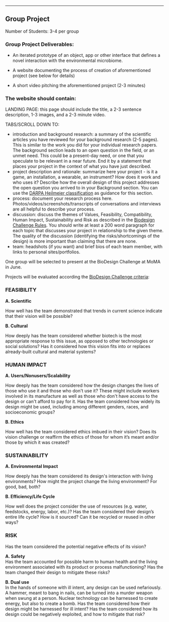 
___
## Group Project



Number of Students: 3-4 per group

### Group Project Deliverables:

* An iterated prototype of an object, app or other interface that defines a novel interaction with the environmental microbiome. 

* A website documenting the process of creation of aforementioned project (see below for details)

* A short video pitching the aforementioned project (2-3 minutes)


### The website should contain: 

LANDING PAGE: this page should include the title, a 2-3 sentence description, 1-3 images, and a 2-3 minute video. 

TABS/SCROLL DOWN TO:
- introduction and background research: a summary of the scientific articles you have reviewed for your background research (2-5 pages). This is similar to the work you did for your individual research papers. The background section leads to an open question in the field, or an unmet need. This could be a present-day need, or one that you speculate to be relevant in a near future. End it by a statement that places your project in the context of what you have just described. 
- project description and rationale: summarize here your project - is it a game, an installation, a wearable, an instrument? How does it work and who uses it? Describe how the overall design of this project addresses the open question you arrived to in your Background section. You can use the [DARPA Heilmeier classification](https://www.darpa.mil/work-with-us/heilmeier-catechism) as guidance for this section. 
- process: document your research process here. Photos/videos/screenshots/transcripts of conversations and interviews are all helpful to describe your process. 
- discussion: discuss the themes of Values, Feasibility, Compatibility, Human Impact, Sustainability and Risk as described in the [Biodesign Challenge Rules](https://biodesignchallenge.org/judging-rubric). You should write at least a 200 word paragraph for each topic that discusses your project in relationship to the given theme. The quality of the discussion (identifying the risks/shortcomings of the design) is more important than claiming that there are none. 
- team: headshots (if you want) and brief bios of each team member, with links to personal sites/portfolios. 




One group will be selected to present at the BioDesign Challenge at MoMA in June. 



Projects will be evaluated according the [BioDesign Challenge criteria](https://biodesignchallenge.org/judging-rubric):

### FEASIBILITY


**A. Scientific**

How well has the team demonstrated that trends in current science indicate that their vision will be possible?

**B. Cultural**

How deeply has the team considered whether biotech is the most appropriate response to this issue, as opposed to other technologies or social solutions? Has it considered how this vision fits into or replaces already-built cultural and material systems?


### HUMAN IMPACT

**A. Users/Nonusers/Scalability**

How deeply has the team considered how the design changes the lives of those who use it and those who don't use it? These might include workers involved in its manufacture as well as those who don't have access to the design or can't afford to pay for it. Has the team considered how widely its design might be used, including among different genders, races, and socioeconomic groups?

**B. Ethics**

How well has the team considered ethics imbued in their vision? Does its vision challenge or reaffirm the ethics of those for whom it’s meant and/or those by which it was created?


### SUSTAINABILITY

**A. Environmental Impact**

How deeply has the team considered its design's interaction with living environments? How might the project change the living environment? For good, bad, both?

**B. Efficiency/Life Cycle**

How well does the project consider the use of resources (e.g. water, feedstocks, energy, labor, etc.)? Has the team considered their design’s entire life cycle? How is it sourced? Can it be recycled or reused in other ways?

###  RISK

Has the team considered the potential negative effects of its vision?

**A. Safety**  
Has the team accounted for possible harm to human health and the living environment associated with its product or process malfunctioning? Has the team changed their design to mitigate these risks?

**B. Dual use**  
In the hands of someone with ill intent, any design can be used nefariously. A hammer, meant to bang in nails, can be turned into a murder weapon when swung at a person. Nuclear technology can be harnessed to create energy, but also to create a bomb. Has the team considered how their design might be harnessed for ill intent? Has the team considered how its design could be negatively exploited, and how to mitigate that risk?

